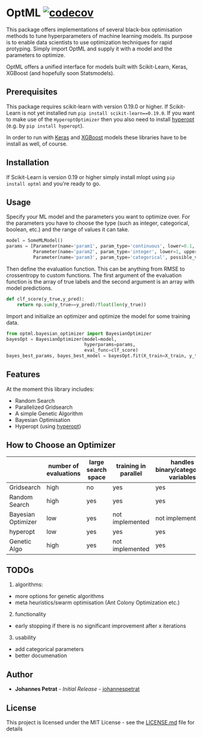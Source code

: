 # OptML     [![codecov](https://codecov.io/gh/johannespetrat/OptML/branch/master/graph/badge.svg)](https://codecov.io/gh/johannespetrat/OptML)
This package offers implementations of several black-box optimisation methods to tune hyperparameters of machine learning models. Its purpose is to enable data scientists to use optimization techniques for rapid protyping. Simply import OptML and supply it with a model and the parameters to optimize.

OptML offers a unified interface for models built with Scikit-Learn, Keras, XGBoost (and hopefully soon Statsmodels).

## Prerequisites
This package requires scikit-learn with version 0.19.0 or higher. If Scikit-Learn is not yet installed run
```pip install scikit-learn==0.19.0```. If you want to make use of the ```HyperoptOptimizer``` then you also need to install [hyperopt](https://github.com/hyperopt/hyperopt) (e.g. by ```pip install hyperopt```).

In order to run with [Keras](https://github.com/fchollet/keras) and [XGBoost](https://github.com/dmlc/xgboost) models these libraries have to be install as well, of course.

## Installation

If Scikit-Learn is version 0.19 or higher simply install mlopt using `pip install optml` and you're ready to go.


## Usage
Specify your ML model and the parameters you want to optimize over. For the parameters you have to choose the type (such as integer, categorical, boolean, etc.) and the range of values it can take.
```python
model = SomeMLModel()
params = [Parameter(name='param1', param_type='continuous', lower=0.1, upper=5),
          Parameter(name='param2', param_type='integer', lower=1, upper=5),
          Parameter(name='param3', param_type='categorical', possible_values=['val1','val2','val3'])]
```
Then define the evaluation function. This can be anything from RMSE to crossentropy to custom functions. The first argument of the evaluation function is the array of true labels and the second argument is an array with model predictions.
```python
def clf_score(y_true,y_pred):
    return np.sum(y_true==y_pred)/float(len(y_true))
```
Import and initialize an optimizer and optimize the model for some training data.
```python
from optml.bayesian_optimizer import BayesianOptimizer
bayesOpt = BayesianOptimizer(model=model, 
                             hyperparams=params,                                  
                             eval_func=clf_score)
bayes_best_params, bayes_best_model = bayesOpt.fit(X_train=X_train, y_train=y_train, n_iters=50)
```

## Features
At the moment this library includes:
* Random Search
* Parallelized Gridsearch
* A simple Genetic Algorithm
* Bayesian Optimisation
* Hyperopt (using [hyperopt](https://github.com/hyperopt/hyperopt))

## How to Choose an Optimizer
| | number of evaluations | large search space | training in parallel | handles binary/categorical variables| stochastic? |
| ------------- | ------------------ | -------------------- | --------------- | ---------------------- | ------------------- |
| Gridsearch | high | no | yes | yes | no |
| Random Search | high | yes | yes |  yes | yes |
| Bayesian Optimizer | low | yes | not implemented |  not implemented | yes |
| hyperopt | low | yes | yes | yes | yes |
| Genetic Algo | high | yes | not implemented | yes | yes |


## TODOs
1. algorithms:
* more options for genetic algorithms
* meta heuristics/swarm optimisation (Ant Colony Optimization etc.)
2. functionality
* early stopping if there is no significant improvement after x iterations
3. usability
* add categorical parameters
* better documenation

## Author

* **Johannes Petrat** - *Initial Release* - [johannespetrat](https://github.com/johannespetrat)

## License

This project is licensed under the MIT License - see the [LICENSE.md](LICENSE.md) file for details